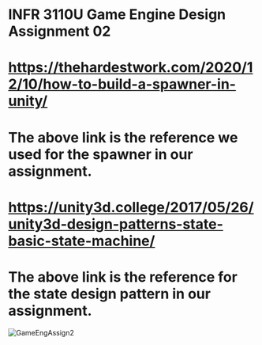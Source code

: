 # INFR 3110U Game Engine Design Assignment 02
 
# https://thehardestwork.com/2020/12/10/how-to-build-a-spawner-in-unity/
# The above link is the reference we used for the spawner in our assignment.

# https://unity3d.college/2017/05/26/unity3d-design-patterns-state-basic-state-machine/
# The above link is the reference for the state design pattern in our assignment.
![GameEngAssign2](https://user-images.githubusercontent.com/56273694/138623241-48ebe36c-8e2b-41a1-85de-c4a5de15a405.png)
